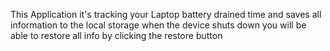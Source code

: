 This Application it's tracking your Laptop battery drained time and saves all information to the local storage when the device shuts down you will be able to restore all info by clicking the restore button  

 